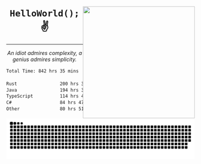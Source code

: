 <div text-align="center">
    <img src="https://i.imgur.com/h1q15Kt.gife" align="right" width="299" height="299">
    <h1 align="center"><code>HelloWorld();</code> ✌️</h1>
    <hr>
    <p align="center"><i>An idiot admires complexity, a genius admires simplicity.</i></p>
</div>

<!--START_SECTION:waka-->

```txt
Total Time: 842 hrs 35 mins

Rust                200 hrs 39 mins █████▒░░░░░░░░░░░░░░░░░░░   21.73 %
Java                194 hrs 3 mins  █████▒░░░░░░░░░░░░░░░░░░░   21.02 %
TypeScript          114 hrs 41 mins ███░░░░░░░░░░░░░░░░░░░░░░   12.42 %
C#                  84 hrs 47 mins  ██▒░░░░░░░░░░░░░░░░░░░░░░   09.18 %
Other               80 hrs 51 mins  ██▒░░░░░░░░░░░░░░░░░░░░░░   08.76 %
```

<!--END_SECTION:waka-->

<picture>
  <source media="(prefers-color-scheme: dark)" srcset="https://raw.githubusercontent.com/Somfic/Somfic/main/github-contribution-grid-snake-dark.svg">
  <source media="(prefers-color-scheme: light)" srcset="https://raw.githubusercontent.com/Somfic/Somfic/main/github-contribution-grid-snake.svg">
  <img alt="github contribution grid snake animation" src="https://raw.githubusercontent.com/Somfic/Somfic/main/github-contribution-grid-snake.svg">
</picture>
